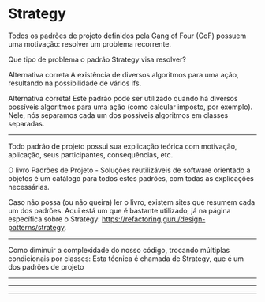 # Strategy

Todos os padrões de projeto definidos pela Gang of Four (GoF) possuem uma motivação: resolver um problema recorrente.

Que tipo de problema o padrão Strategy visa resolver?

Alternativa correta
A existência de diversos algoritmos para uma ação, resultando na possibilidade de vários ifs.


Alternativa correta! Este padrão pode ser utilizado quando há diversos possíveis algoritmos para uma ação (como calcular imposto, por exemplo). Nele, nós separamos cada um dos possíveis algoritmos em classes separadas.

---

Todo padrão de projeto possui sua explicação teórica com motivação, aplicação, seus participantes, consequências, etc.

O livro Padrões de Projeto - Soluções reutilizáveis de software orientado a objetos é um catálogo para todos estes padrões, com todas as explicações necessárias.

Caso não possa (ou não queira) ler o livro, existem sites que resumem cada um dos padrões. Aqui está um que é bastante utilizado, já na página específica sobre o Strategy: https://refactoring.guru/design-patterns/strategy.

---

Como diminuir a complexidade do nosso código, trocando múltiplas condicionais por classes:
Esta técnica é chamada de Strategy, que é um dos padrões de projeto

---



---



---